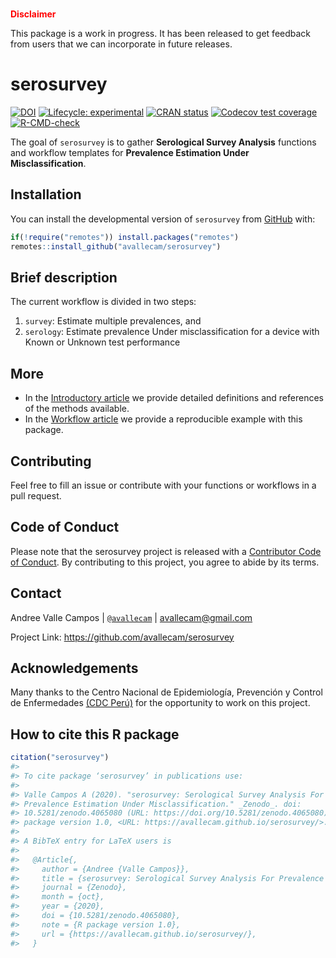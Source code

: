 
<!-- README.md is generated from README.Rmd. Please edit that file -->

<br> **<span style="color: red;">Disclaimer</span>**

This package is a work in progress. It has been released to get feedback
from users that we can incorporate in future releases.

# serosurvey

<!-- badges: start -->

[![DOI](https://zenodo.org/badge/296497540.svg)](https://zenodo.org/badge/latestdoi/296497540)
[![Lifecycle:
experimental](https://img.shields.io/badge/lifecycle-experimental-orange.svg)](https://www.tidyverse.org/lifecycle/#experimental)
[![CRAN
status](https://www.r-pkg.org/badges/version/serosurvey)](https://cran.r-project.org/package=serosurvey)
[![Codecov test
coverage](https://codecov.io/gh/avallecam/serosurvey/branch/master/graph/badge.svg)](https://codecov.io/gh/avallecam/serosurvey?branch=master)
[![R-CMD-check](https://github.com/avallecam/serosurvey/workflows/R-CMD-check/badge.svg)](https://github.com/avallecam/serosurvey/actions)
<!-- badges: end -->

The goal of `serosurvey` is to gather **Serological Survey Analysis**
functions and workflow templates for **Prevalence Estimation Under
Misclassification**.

## Installation

<!-- You can install the released version of serosurvey from [CRAN](https://CRAN.R-project.org) with: -->

You can install the developmental version of `serosurvey` from
[GitHub](https://github.com/avallecam/serosurvey) with:

``` r
if(!require("remotes")) install.packages("remotes")
remotes::install_github("avallecam/serosurvey")
```

## Brief description

The current workflow is divided in two steps:

1.  `survey`: Estimate multiple prevalences, and
2.  `serology`: Estimate prevalence Under misclassification for a device
    with Known or Unknown test performance

## More

-   In the [Introductory
    article](https://avallecam.github.io/serosurvey/articles/intro.html)
    we provide detailed definitions and references of the methods
    available.
-   In the [Workflow
    article](https://avallecam.github.io/serosurvey/articles/howto-reprex.html)
    we provide a reproducible example with this package.

## Contributing

Feel free to fill an issue or contribute with your functions or
workflows in a pull request.

## Code of Conduct

Please note that the serosurvey project is released with a [Contributor
Code of
Conduct](https://contributor-covenant.org/version/2/0/CODE_OF_CONDUCT.html).
By contributing to this project, you agree to abide by its terms.

## Contact

Andree Valle Campos \| [`@avallecam`](https://twitter.com/avallecam) \|
<avallecam@gmail.com>

Project Link: <https://github.com/avallecam/serosurvey>

## Acknowledgements

Many thanks to the Centro Nacional de Epidemiología, Prevención y
Control de Enfermedades [(CDC
Perú)](https://www.dge.gob.pe/portalnuevo/) for the opportunity to work
on this project.

## How to cite this R package

``` r
citation("serosurvey")
#> 
#> To cite package ‘serosurvey’ in publications use:
#> 
#> Valle Campos A (2020). "serosurvey: Serological Survey Analysis For
#> Prevalence Estimation Under Misclassification." _Zenodo_. doi:
#> 10.5281/zenodo.4065080 (URL: https://doi.org/10.5281/zenodo.4065080), R
#> package version 1.0, <URL: https://avallecam.github.io/serosurvey/>.
#> 
#> A BibTeX entry for LaTeX users is
#> 
#>   @Article{,
#>     author = {Andree {Valle Campos}},
#>     title = {serosurvey: Serological Survey Analysis For Prevalence Estimation Under Misclassification},
#>     journal = {Zenodo},
#>     month = {oct},
#>     year = {2020},
#>     doi = {10.5281/zenodo.4065080},
#>     note = {R package version 1.0},
#>     url = {https://avallecam.github.io/serosurvey/},
#>   }
```
